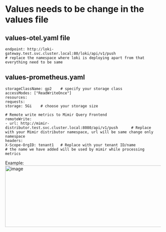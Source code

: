 # Values needs to be change in the values file

## values-otel.yaml file
```
endpoint: http://loki-gateway.test.svc.cluster.local:80/loki/api/v1/push
# replace the namespace where loki is deploying apart from that everything need to be same
```

## values-prometheus.yaml
```
storageClassName: gp2    # specify your storage class
accessModes: ["ReadWriteOnce"]
resources:
requests:
storage: 5Gi    # choose your storage size
```

```
# Remote write metrics to Mimir Query Frontend
remoteWrite:
- url: http://mimir-distributor.test.svc.cluster.local:8080/api/v1/push      # Replace with your Mimir distributor namespace, url will be same change only namespace
headers:
X-Scope-OrgID: tenant1   # Replace with your tenant ID/name 
# the name we have added will be used by mimir while processing metrics
```
Example:
<img width="1511" height="199" alt="image" src="https://github.com/user-attachments/assets/fd17aabc-c4da-4996-af42-4943a806f287" />

